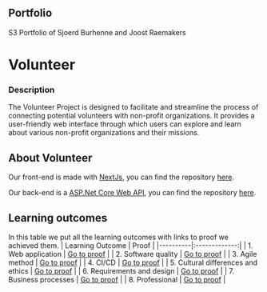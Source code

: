 ## Portfolio

S3 Portfolio of Sjoerd Burhenne and Joost Raemakers

# Volunteer

### Description

The Volunteer Project is designed to facilitate and streamline the process of connecting potential volunteers with non-profit organizations. It provides a user-friendly web interface through which users can explore and learn about various non-profit organizations and their missions.

## About Volunteer

Our front-end is made with [NextJs](https://nextjs.org/), you can find the repository [here](https://github.com/VolunteerConnect/VolunteerFrontend).

Our back-end is a [ASP.Net Core Web API](https://learn.microsoft.com/en-us/aspnet/core/tutorials/first-web-api?view=aspnetcore-7.0&tabs=visual-studio), you can find the repository [here](https://github.com/VolunteerConnect/VolunteerBackend).

## Learning outcomes

In this table we put all the learning outcomes with links to proof we achieved them.
| Learning Outcome | Proof |
|----------|:-------------:|
| 1. Web application | [Go to proof](/Learning%20Outcomes/1.%20Web%20application.md) |
| 2. Software quality | [Go to proof](/Learning%20Outcomes/2.%20Software%20quality.md) |
| 3. Agile method | [Go to proof](/) |
| 4. CI/CD | [Go to proof](/Learning%20Outcomes/4.%20CI-CD.md) |
| 5. Cultural differences and ethics | [Go to proof](/Learning%20Outcomes/5.%20Cultural%20differences%20and%20ethics.md) |
| 6. Requirements and design | [Go to proof](/Learning%20Outcomes/6.%20Requirements%20and%20designs.md) |
| 7. Business processes | [Go to proof](/Learning%20Outcomes/7.%20Business%20processes.md) |
| 8. Professional | [Go to proof](/Learning%20Outcomes/8.%20Professional.md) |
